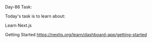Day-86 Task:

Today's task is to learn about:

Learn Next.js

Getting Started
https://nextjs.org/learn/dashboard-app/getting-started